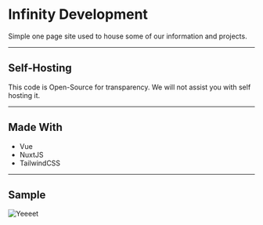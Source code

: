 # Infinity Development
Simple one page site used to house some of our information and projects.

---

## Self-Hosting
This code is Open-Source for transparency. We will not assist you with self hosting it.

---

## Made With
- Vue
- NuxtJS
- TailwindCSS

---

## Sample
![Yeeeet](https://toxic-is-senpai.wtf/11d475.png)
